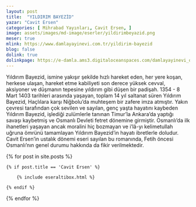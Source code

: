 ```yaml
---
layout: post
title:  "YILDIRIM BAYEZİD"
yazar: "Cavit Ersen"
categories: [ Mihrabad Yayınları, Cavit Ersen, ]
image: assets/images/md-image/eserler/yildirimbeyazid.png
meser: true
mlink: https://www.damlayayinevi.com.tr/yildirim-bayezid
blog: false
dolink: true
dolinkpage: https://e-damla.ams3.digitaloceanspaces.com/damlayayinevi_ornek_sayfalar/9786058301955/index.html
---
```


Yıldırım Bayezid, ismine yakışır şekilde hızlı hareket eden, her yere koşan, herkese ulaşan, hareket etme kabiliyeti son derece yüksek cevval, aksiyoner ve düşmanın tepesine yıldırım gibi düşen bir padişah. 1354 - 8 Mart 1403 tarihleri arasında yaşayan, toplam 14 yıl saltanat süren Yıldırım Bayezid, Haçlılara karşı Niğbolu’da muhteşem bir zafere imza atmıştır. Yakın çevresi tarafından çok sevilen ve sayılan, genç yaşta hayatını kaybeden Yıldırım Bayezid, işlediği zulümlerle tanınan Timur’la Ankara’da yaptığı savaşı kaybetmiş ve Osmanlı Devleti
fetret dönemine girmiştir. Osmanlı’da ilk ihanetleri yaşayan ancak moralini hiç bozmayan ve i’lâ-yı kelimetullah uğruna ömrünü tamamlayan Yıldırım Bayezid’in hayatı ibretlerle doludur. Cavit Ersen’in ustalık dönemi eseri sayılan bu romanında, Fetih öncesi Osmanlı’nın genel durumu hakkında da fikir verilmektedir.



{% for post in site.posts %}

    {% if post.title == 'Cavit Ersen' %}

        {% include eseraltibox.html %}

    {% endif %}

{% endfor %}
